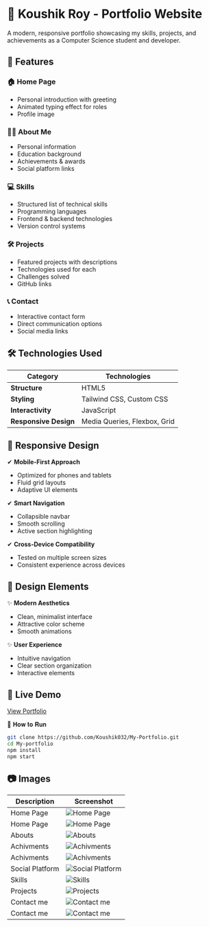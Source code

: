 # 🌟 Koushik Roy - Portfolio Website

A modern, responsive portfolio showcasing my skills, projects, and achievements as a Computer Science student and developer.

## 🚀 Features

### 🏠 Home Page  
- Personal introduction with greeting  
- Animated typing effect for roles  
- Profile image  

### 👨‍💻 About Me  
- Personal information  
- Education background  
- Achievements & awards  
- Social platform links  

### 💻 Skills  
- Structured list of technical skills  
- Programming languages  
- Frontend & backend technologies  
- Version control systems  

### 🛠 Projects  
- Featured projects with descriptions  
- Technologies used for each  
- Challenges solved  
- GitHub links  

### 📞 Contact  
- Interactive contact form  
- Direct communication options  
- Social media links  

## 🛠 Technologies Used

| Category        | Technologies |
|----------------|-------------|
| **Structure**  | HTML5 |
| **Styling**    | Tailwind CSS, Custom CSS |
| **Interactivity** | JavaScript |
| **Responsive Design** | Media Queries, Flexbox, Grid |

## 📱 Responsive Design

✔ **Mobile-First Approach**  
- Optimized for phones and tablets  
- Fluid grid layouts  
- Adaptive UI elements  

✔ **Smart Navigation**  
- Collapsible navbar  
- Smooth scrolling  
- Active section highlighting  

✔ **Cross-Device Compatibility**  
- Tested on multiple screen sizes  
- Consistent experience across devices  

## 🎨 Design Elements

✨ **Modern Aesthetics**  
- Clean, minimalist interface  
- Attractive color scheme  
- Smooth animations  

✨ **User Experience**  
- Intuitive navigation  
- Clear section organization  
- Interactive elements  

## 🔗 Live Demo  
[View Portfolio]([https://koushik-portfolio-032.netlify.app/])  

🚀 𝐇𝐨𝐰 𝐭𝐨 𝐑𝐮𝐧
```bash
git clone https://github.com/Koushik032/My-Portfolio.git
cd My-portfolio
npm install
npm start
```



## 📷 Images
| Description    | Screenshot |
|----------------|------------|
| Home Page      | ![Home Page](./screenshots/Screenshot(10).png) |
| Home Page      | ![Home Page](./screenshots/Screenshot(11).png) |
| Abouts         | ![Abouts](./screenshots/Screenshot(12).png) |
| Achivments     | ![Achivments](./screenshots/Screenshot(13).png) |
| Achivments     | ![Achivments](./screenshots/Screenshot(14).png) |
| Social Platform| ![Social Platform](./screenshots/Screenshot(15).png) |
| Skills         | ![Skills](./screenshots/Screenshot(16).png) |
| Projects       | ![Projects](./screenshots/Screenshot(17).png) |
| Contact me     | ![Contact me](./screenshots/Screenshot(18).png) |
| Contact me     | ![Contact me](./screenshots/Screenshot(19).png) |
